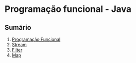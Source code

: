 # Programação funcional - Java

## Sumário

1. [Programação Funcional](pages/pf.md)
2. [Stream](pages/stream.md) 
3. [Filter](pages/filter.md)
4. [Map](pages/map.md)

